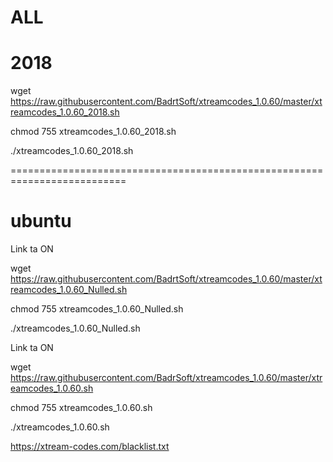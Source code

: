# ALL 

# 2018

wget https://raw.githubusercontent.com/BadrtSoft/xtreamcodes_1.0.60/master/xtreamcodes_1.0.60_2018.sh

chmod 755 xtreamcodes_1.0.60_2018.sh

./xtreamcodes_1.0.60_2018.sh

==========================================================================

# ubuntu

 Link ta ON
 
wget https://raw.githubusercontent.com/BadrtSoft/xtreamcodes_1.0.60/master/xtreamcodes_1.0.60_Nulled.sh

chmod 755 xtreamcodes_1.0.60_Nulled.sh

./xtreamcodes_1.0.60_Nulled.sh

 Link ta ON
 
wget https://raw.githubusercontent.com/BadrSoft/xtreamcodes_1.0.60/master/xtreamcodes_1.0.60.sh

chmod 755 xtreamcodes_1.0.60.sh

./xtreamcodes_1.0.60.sh

https://xtream-codes.com/blacklist.txt
